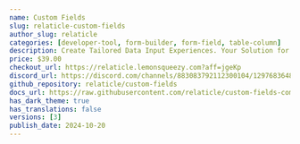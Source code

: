 ```yaml
---
name: Custom Fields
slug: relaticle-custom-fields
author_slug: relaticle
categories: [developer-tool, form-builder, form-field, table-column]
description: Create Tailored Data Input Experiences. Your Solution for Dynamic, User-Defined Custom Form Fields
price: $39.00
checkout_url: https://relaticle.lemonsqueezy.com?aff=jgeKp
discord_url: https://discord.com/channels/883083792112300104/1297683648195330089
github_repository: relaticle/custom-fields
docs_url: https://raw.githubusercontent.com/relaticle/custom-fields-community/main/docs/v1.md
has_dark_theme: true
has_translations: false
versions: [3]
publish_date: 2024-10-20
---
```

